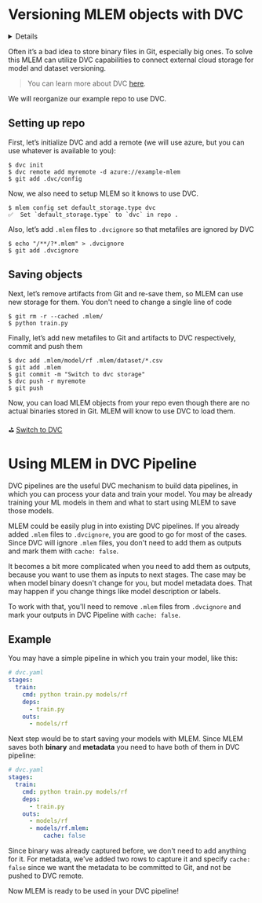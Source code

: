 # Versioning MLEM objects with DVC

<details>

### ⚙️ Expand for setup instructions

If you want to follow along with this tutorial and try MLEM, you can use our
[example repo](https://github.com/iterative/example-mlem-get-started).

```shell
$ git clone https://github.com/iterative/example-mlem-get-started
$ cd example-mlem-get-started
$ git checkout 1-dvc-mlem-init
```

Next let's create an isolated virtual environment to cleanly install all the
requirements (including MLEM) there:

```shell
$ python3 -m venv .venv
$ source .venv/bin/activate
$ pip install -r requirements.txt
```

</details>

Often it’s a bad idea to store binary files in Git, especially big ones. To
solve this MLEM can utilize DVC capabilities to connect external cloud storage
for model and dataset versioning.

> You can learn more about DVC [here](https://dvc.org/doc).

We will reorganize our example repo to use DVC.

## Setting up repo

First, let’s initialize DVC and add a remote (we will use azure, but you can use
whatever is available to you):

```cli
$ dvc init
$ dvc remote add myremote -d azure://example-mlem
$ git add .dvc/config
```

Now, we also need to setup MLEM so it knows to use DVC.

```cli
$ mlem config set default_storage.type dvc
✅  Set `default_storage.type` to `dvc` in repo .
```

Also, let’s add `.mlem` files to `.dvcignore` so that metafiles are ignored by
DVC

```cli
$ echo "/**/?*.mlem" > .dvcignore
$ git add .dvcignore
```

## Saving objects

Next, let’s remove artifacts from Git and re-save them, so MLEM can use new
storage for them. You don't need to change a single line of code

```cli
$ git rm -r --cached .mlem/
$ python train.py
```

Finally, let’s add new metafiles to Git and artifacts to DVC respectively,
commit and push them

```cli
$ dvc add .mlem/model/rf .mlem/dataset/*.csv
$ git add .mlem
$ git commit -m "Switch to dvc storage"
$ dvc push -r myremote
$ git push
```

Now, you can load MLEM objects from your repo even though there are no actual
binaries stored in Git. MLEM will know to use DVC to load them.

⛳
[Switch to DVC](https://github.com/iterative/example-mlem-get-started/tree/4-dvc-save-models)

# Using MLEM in DVC Pipeline

DVC pipelines are the useful DVC mechanism to build data pipelines, in which you
can process your data and train your model. You may be already training your ML
models in them and what to start using MLEM to save those models.

MLEM could be easily plug in into existing DVC pipelines. If you already added
`.mlem` files to `.dvcignore`, you are good to go for most of the cases. Since
DVC will ignore `.mlem` files, you don't need to add them as outputs and mark
them with `cache: false`.

It becomes a bit more complicated when you need to add them as outputs, because
you want to use them as inputs to next stages. The case may be when model binary
doesn't change for you, but model metadata does. That may happen if you change
things like model description or labels.

To work with that, you'll need to remove `.mlem` files from `.dvcignore` and
mark your outputs in DVC Pipeline with `cache: false`.

## Example

You may have a simple pipeline in which you train your model, like this:

```yaml
# dvc.yaml
stages:
  train:
    cmd: python train.py models/rf
    deps:
      - train.py
    outs:
      - models/rf
```

Next step would be to start saving your models with MLEM. Since MLEM saves both
**binary** and **metadata** you need to have both of them in DVC pipeline:

```yaml
# dvc.yaml
stages:
  train:
    cmd: python train.py models/rf
    deps:
      - train.py
    outs:
      - models/rf
      - models/rf.mlem:
          cache: false
```

Since binary was already captured before, we don't need to add anything for it.
For metadata, we've added two rows to capture it and specify `cache: false`
since we want the metadata to be committed to Git, and not be pushed to DVC
remote.

Now MLEM is ready to be used in your DVC pipeline!

